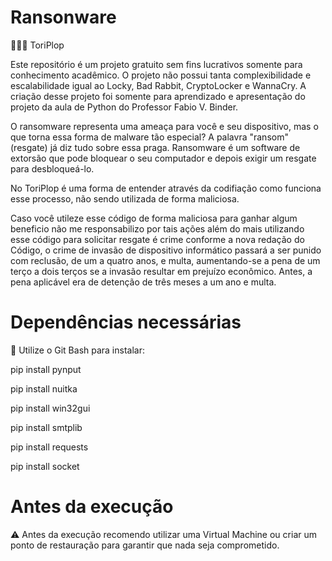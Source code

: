 # Ransonware 

👨🏻‍💻 ToriPlop

Este repositório é um projeto gratuito sem fins lucrativos somente para conhecimento acadêmico. 
O projeto não possui tanta complexibilidade e escalabilidade igual ao Locky, Bad Rabbit, CryptoLocker e WannaCry.
A criação desse projeto foi somente para aprendizado e apresentação do projeto da aula de Python do Professor Fabio V. Binder. 

O ransomware representa uma ameaça para você e seu dispositivo, mas o que torna essa forma de malware tão especial? 
A palavra "ransom" (resgate) já diz tudo sobre essa praga. Ransomware é um software de extorsão que pode bloquear o seu 
computador e depois exigir um resgate para desbloqueá-lo.

No ToriPlop é uma forma de entender através da codifiação como funciona esse processo, não sendo utilizada de forma maliciosa.

Caso você utileze esse código de forma maliciosa para ganhar algum beneficio não me responsabilizo por tais ações além do mais 
utilizando esse código para solicitar resgate é crime conforme a nova redação do Código, o crime de invasão de dispositivo 
informático passará a ser punido com reclusão, de um a quatro anos, e multa, aumentando-se a pena de um terço a dois terços 
se a invasão resultar em prejuízo econômico. Antes, a pena aplicável era de detenção de três meses a um ano e multa.


# Dependências necessárias 
🔧 Utilize o Git Bash para instalar: 

pip install pynput

pip install nuitka

pip install win32gui

pip install smtplib

pip install requests

pip install socket

# Antes da execução
⚠️ Antes da execução recomendo utilizar uma Virtual Machine ou criar um ponto de restauração para garantir que nada seja comprometido. 




